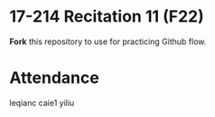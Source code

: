 # 17-214 Recitation 11 (F22)

**Fork** this repository to use for practicing Github flow.

# Attendance

leqianc
caie1
yiliu
